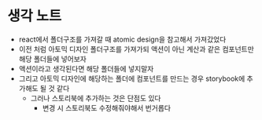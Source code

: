 # 생각 노트

- react에서 폴더구조를 가져갈 때 atomic design을 참고해서 가져갔었다
- 이전 처럼 아토믹 디자인 폴더구조를 가져가되 액션이 아닌 계산과 같은 컴포넌트만 해당 폴더들에 넣어보자
- 액션이라고 생각된다면 해당 폴더들에 넣지말자
- 그리고 아토믹 디자인에 해당하는 폴더에 컴포넌트를 만드는 경우 storybook에 추가해도 될 것 같다
  - 그러나 스토리북에 추가하는 것은 단점도 있다
    - 변경 시 스토리북도 수정해줘야해서 번거롭다
